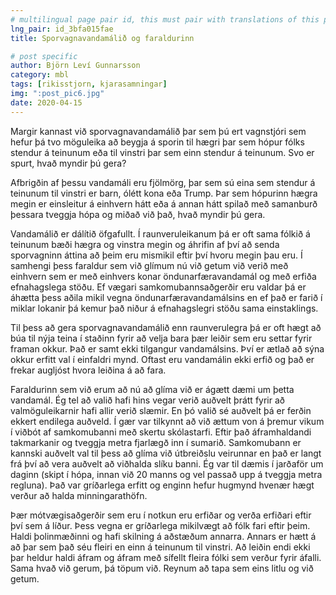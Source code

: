 ```yaml
---
# multilingual page pair id, this must pair with translations of this page. (This name must be unique)
lng_pair: id_3bfa015fae
title: Sporvagnavandamálið og faraldurinn

# post specific
author: Björn Leví Gunnarsson
category: mbl
tags: [rikisstjorn, kjarasamningar]
img: ":post_pic6.jpg"
date: 2020-04-15
---
```


Margir kannast við sporvagnavandamálið þar sem þú ert vagnstjóri sem hefur þá tvo möguleika að beygja á sporin til hægri þar sem hópur fólks stendur á teinunum eða til vinstri þar sem einn stendur á teinunum. Svo er spurt, hvað myndir þú gera?

Afbrigðin af þessu vandamáli eru fjölmörg, þar sem sú eina sem stendur á teinunum til vinstri er barn, ólétt kona eða Trump. Þar sem hópurinn hægra megin er einsleitur á einhvern hátt eða á annan hátt spilað með samanburð þessara tveggja hópa og miðað við það, hvað myndir þú gera.

Vandamálið er dálítið öfgafullt. Í raunveruleikanum þá er oft sama fólkið á teinunum bæði hægra og vinstra megin og áhrifin af því að senda sporvagninn áttina að þeim eru mismikil eftir því hvoru megin þau eru. Í samhengi þess faraldur sem við glímum nú við getum við verið með einhvern sem er með einhvers konar öndunarfæravandamál og með erfiða efnahagslega stöðu. Ef vægari samkomubannsaðgerðir eru valdar þá er áhætta þess aðila mikil vegna öndunarfæravandamálsins en ef það er farið í miklar lokanir þá kemur það niður á efnahagslegri stöðu sama einstaklings. 

Til þess að gera sporvagnavandamálið enn raunverulegra þá er oft hægt að búa til nýja teina í staðinn fyrir að velja bara þær leiðir sem eru settar fyrir framan okkur. Það er samt ekki tilgangur vandamálsins. Því er ætlað að sýna okkur erfitt val í einfaldri mynd. Oftast eru vandamálin ekki erfið og það er frekar augljóst hvora leiðina á að fara. 

Faraldurinn sem við erum að nú að glíma við er ágætt dæmi um þetta vandamál. Ég tel að valið hafi hins vegar verið auðvelt þrátt fyrir að valmöguleikarnir hafi allir verið slæmir. En þó valið sé auðvelt þá er ferðin ekkert endilega auðveld. Í gær var tilkynnt að við ættum von á þremur vikum í viðbót af samkomubanni með skertu skólastarfi. Eftir það áframhaldandi takmarkanir og tveggja metra fjarlægð inn í sumarið. Samkomubann er kannski auðvelt val til þess að glíma við útbreiðslu veirunnar en það er langt frá því að vera auðvelt að viðhalda slíku banni. Ég var til dæmis í jarðaför um daginn (skipt í hópa, innan við 20 manns og vel passað upp á tveggja metra regluna). Það var gríðarlega erfitt og enginn hefur hugmynd hvenær hægt verður að halda minningarathöfn. 

Þær mótvægisaðgerðir sem eru í notkun eru erfiðar og verða erfiðari eftir því sem á líður. Þess vegna er gríðarlega mikilvægt að fólk fari eftir þeim. Haldi þolinmæðinni og hafi skilning á aðstæðum annarra. Annars er hætt á að þar sem það séu fleiri en einn á teinunum til vinstri. Að leiðin endi ekki þar heldur haldi áfram og áfram með sífellt fleira fólki sem verður fyrir áfalli. Sama hvað við gerum, þá töpum við. Reynum að tapa sem eins litlu og við getum.